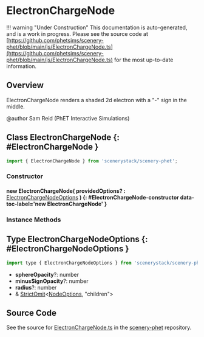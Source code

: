# ElectronChargeNode

!!! warning "Under Construction"
    This documentation is auto-generated, and is a work in progress. Please see the source code at
    [https://github.com/phetsims/scenery-phet/blob/main/js/ElectronChargeNode.ts](https://github.com/phetsims/scenery-phet/blob/main/js/ElectronChargeNode.ts) for the most up-to-date information.

## Overview

ElectronChargeNode renders a shaded 2d electron with a "-" sign in the middle.

@author Sam Reid (PhET Interactive Simulations)

## Class ElectronChargeNode {: #ElectronChargeNode }


```js
import { ElectronChargeNode } from 'scenerystack/scenery-phet';
```
### Constructor

#### new ElectronChargeNode( providedOptions? : <span style="font-weight: 400;">[ElectronChargeNodeOptions](../scenery-phet/ElectronChargeNode.md#ElectronChargeNodeOptions)</span> ) {: #ElectronChargeNode-constructor data-toc-label='new ElectronChargeNode' }

### Instance Methods





## Type ElectronChargeNodeOptions {: #ElectronChargeNodeOptions }


```js
import type { ElectronChargeNodeOptions } from 'scenerystack/scenery-phet';
```


- **sphereOpacity**?: <span style="color: hsla(calc(var(--md-hue) + 180deg),80%,40%,1);">number</span>
- **minusSignOpacity**?: <span style="color: hsla(calc(var(--md-hue) + 180deg),80%,40%,1);">number</span>
- **radius**?: <span style="color: hsla(calc(var(--md-hue) + 180deg),80%,40%,1);">number</span>
- &amp; [StrictOmit](../phet-core/StrictOmit.md)&lt;[NodeOptions](../scenery/Node.md#NodeOptions), "children"&gt;




## Source Code

See the source for [ElectronChargeNode.ts](https://github.com/phetsims/scenery-phet/blob/main/js/ElectronChargeNode.ts) in the [scenery-phet](https://github.com/phetsims/scenery-phet) repository.
